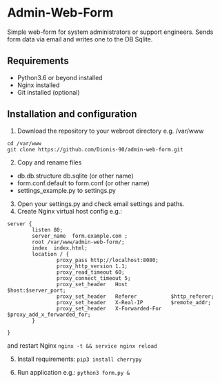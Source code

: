 # Admin-Web-Form
Simple web-form for system administrators or support engineers.
Sends form data via email and writes one to the DB Sqlite.

## Requirements
- Python3.6 or beyond installed
- Nginx installed
- Git installed (optional)

## Installation and configuration
1. Download the repository to your webroot directory e.g. /var/www
```
cd /var/www
git clone https://github.com/Dionis-90/admin-web-form.git
```

2. Copy and rename files
- db.db.structure db.sqlite (or other name)
- form.conf.default to form.conf (or other name)
- settings_example.py to settings.py

3. Open your settings.py and check email settings and paths.
4. Create Nginx virtual host config e.g.:
```
server {
        listen 80;
        server_name  form.example.com ;
        root /var/www/admin-web-form/;
        index  index.html;
        location / {
                proxy_pass http://localhost:8080;
                proxy_http_version 1.1;
                proxy_read_timeout 60;
                proxy_connect_timeout 5;
				proxy_set_header   Host              $host:$server_port;
                proxy_set_header   Referer           $http_referer;
                proxy_set_header   X-Real-IP         $remote_addr;
                proxy_set_header   X-Forwarded-For   $proxy_add_x_forwarded_for;
        }

}
```
and restart Nginx
```nginx -t && service nginx reload```

5. Install requirements:
```pip3 install cherrypy```

6. Run application e.g.:
```python3 form.py &```
